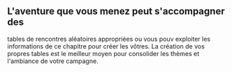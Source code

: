 ## L'aventure que vous menez peut s'accompagner des

tables de rencontres aléatoires appropriées ou vous pouv
exploiter les informations de ce chapitre pour créer les
vôtres. La création de vos propres tables est le meilleur
moyen pour consolider les thèmes et l'ambiance de
votre campagne.
